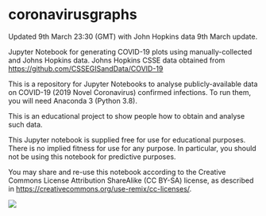 # coronavirusgraphs
Updated 9th March 23:30 (GMT) with John Hopkins data 9th March update.

Jupyter Notebook for generating COVID-19 plots using manually-collected and Johns Hopkins data. Johns Hopkins CSSE data obtained from https://github.com/CSSEGISandData/COVID-19

This is a repository for Jupyter Notebooks to analyse publicly-available data on COVID-19 (2019 Novel Coronavirus) confirmed infections. To run them, you will need Anaconda 3 (Python 3.8).

This is an educational project to show people how to obtain and analyse such data.

This Jupyter notebook is supplied free for use for educational purposes. There is no implied fitness for use for any purpose. In particular, you should not be using this notebook for predictive purposes.

You may share and re-use this notebook according to the Creative Commons License Attribution ShareAlike (CC BY-SA) license, as described in https://creativecommons.org/use-remix/cc-licenses/.
  
<img src="https://licensebuttons.net/l/by-sa/4.0/88x31.png" align="left">
